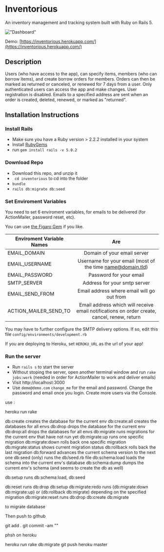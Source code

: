 # Inventorious

An inventory management and tracking system built with Ruby on Rails 5.

!["Dashboard"](https://github.com/zmitzie/inventorious/blob/master/dashboard_screenshot.png "Dashboard")

Demo: [https://inventorious.herokuapp.com/](https://inventorious.herokuapp.com/)

## Description
Users (who have access to the app), can specify items, members (who can borrow items), and create borrow orders for members. Orders can then be marked as returned or canceled, or renewed for 7 days from a user. Only authenticated users can access the app and make changes. User registration is disabled. Emails to a specified address are sent when an order is created, deleted, renewed, or marked as "returned".

## Installation Instructions

### Install Rails

* Make sure you have a Ruby version > 2.2.2 installed in your system
* Install [RubyGems](https://rubygems.org/pages/download)
* run ```gem install rails -v 5.0.2```

### Download Repo

* Download this repo, and unzip it
* ``` cd inventorious``` to cd into the folder
* ``` bundle ```
* ``` rails db:migrate db:seed ```

### Set Enviroment Variables
 You need to set 6 enviroment variables, for emails to be delivered (for ActionMailer, password reset, etc).

 You can use [the Figaro Gem](https://github.com/laserlemon/figaro) if you like.

| Enviroment Variable Names| Are                  |
| ------------            |:---------------------:|
| EMAIL_DOMAIN            | Domain of your email server     |
| EMAIL_USERNAME          | Username for your email (most of the time name@domain.tld)|   
| EMAIL_PASSWORD          | Password for your email          |
| SMTP_SERVER         	  | Address for your smtp server     |
| EMAIL_SEND_FROM         | Email address where email will go out from |   
| ACTION_MAILER_SEND_TO   | Email address which will receive email notifications on order create, cancel, renew, return |   

You may have to further configure the SMTP delivery options. If so, edit this file ```config/environments/development.rb```

If you are deploying to Heroku, set ``` HEROKU_URL ``` as the url of your app!

### Run the server
* Run ```rails s``` to start the server
* Without stoping the server, open another terminal window and run ```rake jobs:work``` (needed in order for ActionMailer to work and deliver emails)
* Visit http://localhost:3000
* Use ```demo@demo.com```  ```change_me``` for the email and password. Change the password and email once you login. Create more users via the Console.

use : 

heroku run rake 

   db:create creates the database for the current env
   db:create:all creates the databases for all envs
   db:drop drops the database for the current env
   db:drop:all drops the databases for all envs
   db:migrate runs migrations for the current env that have not run yet
   db:migrate:up runs one specific migration
   db:migrate:down rolls back one specific migration
   db:migrate:status shows current migration status
   db:rollback rolls back the last migration
   db:forward advances the current schema version to the next one
   db:seed (only) runs the db/seed.rb file
   db:schema:load loads the schema into the current env's database
   db:schema:dump dumps the current env's schema (and seems to create the db as well)
   
   db:setup runs db:schema:load, db:seed
   
   db:reset runs db:drop db:setup
   db:migrate:redo runs (db:migrate:down db:migrate:up) or (db:rollback db:migrate) depending on the specified migration
   db:migrate:reset runs db:drop db:create db:migrate
   
to migrate database
 
Then push to github

git add .
git commit -am ""

phsh on heroku 

heroku run rake db:migrate
git push heroku master















   
   